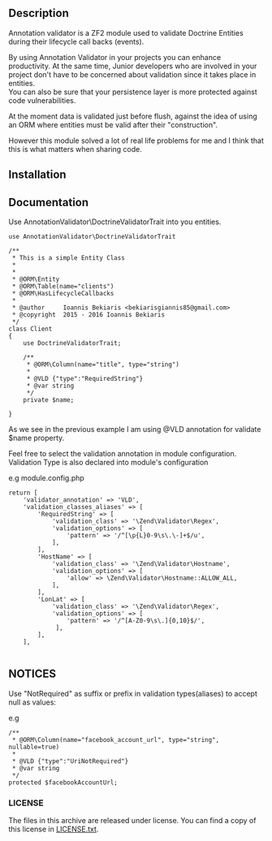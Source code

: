 Description
------------

Annotation validator is a ZF2 module used to validate Doctrine Entities
during their lifecycle call backs (events).

By using Annotation Validator in your projects you can enhance productivity.
At the same time, Junior developers who are involved in your project 
don't have to be concerned about validation since it takes place in entities.  
You can also be sure that your persistence layer is more protected 
against code vulnerabilities.

At the moment data is validated just before flush, against the idea of using an ORM
where entities must be valid after their "construction". 

However this module solved a lot of real life problems for me and I think that 
this is what matters when sharing code.

Installation
------------

Documentation
-------------

Use AnnotationValidator\DoctrineValidatorTrait into you entities.

```
use AnnotationValidator\DoctrineValidatorTrait

/**
 * This is a simple Entity Class
 *
 *
 * @ORM\Entity
 * @ORM\Table(name="clients")
 * @ORM\HasLifecycleCallbacks
 *
 * @author     Ioannis Bekiaris <bekiarisgiannis85@gmail.com>
 * @copyright  2015 - 2016 Ioannis Bekiaris
 */
class Client
{
    use DoctrineValidatorTrait;
    
    /**
     * @ORM\Column(name="title", type="string")
     *
     * @VLD {"type":"RequiredString"}
     * @var string
     */
    private $name;
    
}

```

As we see in the previous example I am using @VLD annotation for validate $name property. 

Feel free to select the validation annotation in module configuration. 
Validation Type is also declared into module's configuration

e.g module.config.php

```
return [
    'validator_annotation' => 'VLD',
    'validation_classes_aliases' => [
        'RequiredString' => [
            'validation_class' => '\Zend\Validator\Regex',
            'validation_options' => [
                'pattern' => '/^[\p{L}0-9\s\.\-]+$/u',
            ],
        ],
        'HostName' => [
            'validation_class' => '\Zend\Validator\Hostname',
            'validation_options' => [
                'allow' => \Zend\Validator\Hostname::ALLOW_ALL,
            ],
        ],
        'LonLat' => [
            'validation_class' => '\Zend\Validator\Regex',
            'validation_options' => [
                'pattern' => '/^[A-Z0-9\s\.]{0,10}$/',
             ],
        ],
    ],
    
```

NOTICES
-------------

Use "NotRequired" as suffix or prefix in validation types(aliases) to accept null as values:

e.g

```
/**
 * @ORM\Column(name="facebook_account_url", type="string", nullable=true)
 *
 * @VLD {"type":"UriNotRequired"}
 * @var string
 */
protected $facebookAccountUrl;

```

### LICENSE

The files in this archive are released under license.
You can find a copy of this license in [LICENSE.txt](LICENSE.txt).

